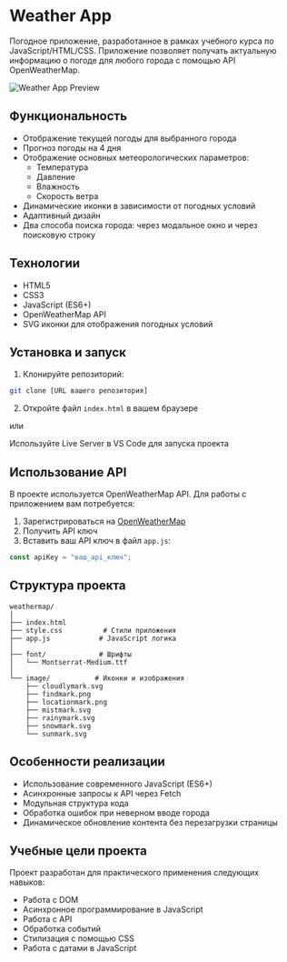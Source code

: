 # Weather App

Погодное приложение, разработанное в рамках учебного курса по JavaScript/HTML/CSS. Приложение позволяет получать актуальную информацию о погоде для любого города с помощью API OpenWeatherMap.

![Weather App Preview](./screenshot.png)

## Функциональность

- Отображение текущей погоды для выбранного города
- Прогноз погоды на 4 дня
- Отображение основных метеорологических параметров:
  - Температура
  - Давление
  - Влажность
  - Скорость ветра
- Динамические иконки в зависимости от погодных условий
- Адаптивный дизайн
- Два способа поиска города: через модальное окно и через поисковую строку

## Технологии

- HTML5
- CSS3
- JavaScript (ES6+)
- OpenWeatherMap API
- SVG иконки для отображения погодных условий

## Установка и запуск

1. Клонируйте репозиторий:
```bash
git clone [URL вашего репозитория]
```

2. Откройте файл `index.html` в вашем браузере

или

Используйте Live Server в VS Code для запуска проекта

## Использование API

В проекте используется OpenWeatherMap API. Для работы с приложением вам потребуется:

1. Зарегистрироваться на [OpenWeatherMap](https://openweathermap.org/)
2. Получить API ключ
3. Вставить ваш API ключ в файл `app.js`:
```javascript
const apiKey = "ваш_api_ключ";
```

## Структура проекта

```
weathermap/
│
├── index.html         
├── style.css          # Стили приложения
├── app.js            # JavaScript логика
│
├── font/             # Шрифты
│   └── Montserrat-Medium.ttf
│
└── image/           # Иконки и изображения
    ├── cloudlymark.svg
    ├── findmark.png
    ├── locationmark.png
    ├── mistmark.svg
    ├── rainymark.svg
    ├── snowmark.svg
    └── sunmark.svg
```

## Особенности реализации

- Использование современного JavaScript (ES6+)
- Асинхронные запросы к API через Fetch
- Модульная структура кода
- Обработка ошибок при неверном вводе города
- Динамическое обновление контента без перезагрузки страницы

## Учебные цели проекта

Проект разработан для практического применения следующих навыков:
- Работа с DOM
- Асинхронное программирование в JavaScript
- Работа с API
- Обработка событий
- Стилизация с помощью CSS
- Работа с датами в JavaScript
